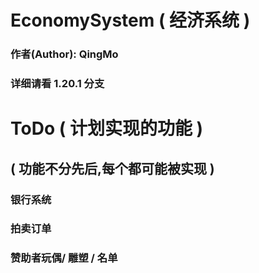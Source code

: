 # EconomySystem ( 经济系统 )
### 作者(Author): QingMo
### 详细请看 1.20.1 分支
# ToDo ( 计划实现的功能 )
## ( 功能不分先后,每个都可能被实现 )
### 银行系统
### 拍卖订单
### 赞助者玩偶/ 雕塑 / 名单
